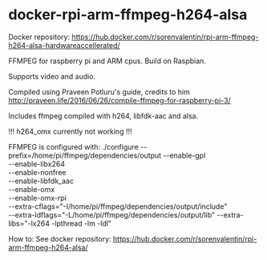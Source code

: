 # docker-rpi-arm-ffmpeg-h264-alsa
Docker repository:
https://hub.docker.com/r/sorenvalentin/rpi-arm-ffmpeg-h264-alsa-hardwareaccellerated/

FFMPEG for raspberry pi and ARM cpus. Build on Raspbian.

Supports video and audio.

Compiled using Praveen Potluru's guide, credits to him
http://praveen.life/2016/06/26/compile-ffmpeg-for-raspberry-pi-3/

Includes ffmpeg compiled with h264, libfdk-aac and alsa.

!!! h264_omx currently not working !!!

FFMPEG is configured with: ./configure --prefix=/home/pi/ffmpeg/dependencies/output
--enable-gpl \
--enable-libx264 \
--enable-nonfree \
--enable-libfdk_aac \
--enable-omx \
--enable-omx-rpi \
--extra-cflags="-I/home/pi/ffmpeg/dependencies/output/include" \
--extra-ldflags="-L/home/pi/ffmpeg/dependencies/output/lib" --extra-libs="-lx264 -lpthread -lm -ldl"

How to:
See docker repository:
https://hub.docker.com/r/sorenvalentin/rpi-arm-ffmpeg-h264-alsa/
